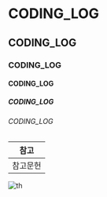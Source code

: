 # CODING_LOG
## CODING_LOG
### CODING_LOG
#### CODING_LOG
##### CODING_LOG
###### CODING_LOG

|참고|
|-|
|참고문헌|

![th](https://github.com/user-attachments/assets/31fc1893-5de9-48ce-9cba-dbd432112c0f)
